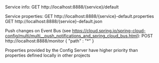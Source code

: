 Service info:
	GET http://localhost:8888/{service}/default
	
Service properties:
	GET http://localhost:8888/{service}-default.properties
	GET http://localhost:8888/{service}-default.json

Push changes on Event Bus (see https://cloud.spring.io/spring-cloud-config/multi/multi__push_notifications_and_spring_cloud_bus.html):
	POST http://localhost:8888/monitor
	{
		"path" : "*"
	}

Properties provided by the Config Server have higher priority than properties defined locally in other projects